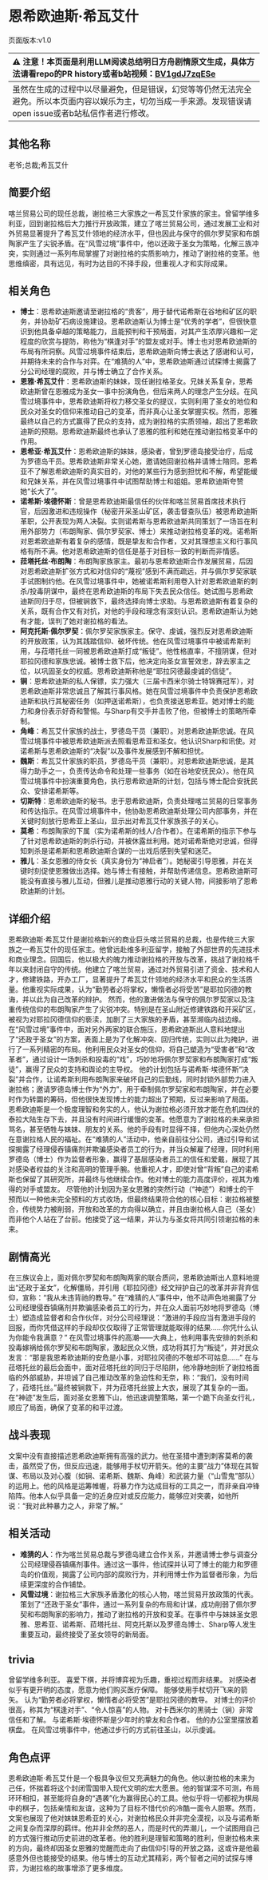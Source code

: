 # 恩希欧迪斯·希瓦艾什
页面版本:v1.0
 

| :warning: 注意！本页面是利用LLM阅读总结明日方舟剧情原文生成，具体方法请看repo的PR history或者b站视频：[BV1gdJ7zqESe](https://www.bilibili.com/video/BV1gdJ7zqESe/)         |
|:----------------------------|
| 虽然在生成的过程中以尽量避免，但是错误，幻觉等等仍然无法完全避免。所以本页面内容以娱乐为主，切勿当成一手来源。发现错误请open issue或者b站私信作者进行修改。|



## 其他名称
老爷;总裁;希瓦艾什
## 简要介绍
喀兰贸易公司的现任总裁，谢拉格三大家族之一希瓦艾什家族的家主。曾留学维多利亚，回到谢拉格后大力推行开放政策，建立了喀兰贸易公司，通过发展工业和对外贸易显著提升了希瓦艾什领地的经济水平，但也因此与保守的佩尔罗契家和布朗陶家产生了尖锐矛盾。在“风雪过境”事件中，他以还政于圣女为策略，化解三族冲突，实则通过一系列布局掌握了对谢拉格的实质影响力，推动了谢拉格的变革。他思维缜密，具有远见，有时为达目的不择手段，但重视人才和实际成果。
## 相关角色
-   **博士**：恩希欧迪斯邀请至谢拉格的“贵客”，用于替代诺希斯在谷地和矿区的职务，并协助矿石病设施建设。恩希欧迪斯认为博士是“优秀的学者”，但很快意识到他具备卓越的策略能力，且能预判和干预局面，对其产生浓厚兴趣和一定程度的欣赏与提防，称他为“棋逢对手”的盟友或对手。博士也对恩希欧迪斯的布局有所洞察。风雪过境事件结束后，恩希欧迪斯向博士表达了感谢和认可，并期待未来的合作与对弈。在“难猜的人”中，恩希欧迪斯通过试探博士揭露了分公司经理的腐败，并与博士确立了合作关系。
-   **恩雅·希瓦艾什**：恩希欧迪斯的妹妹，现任谢拉格圣女。兄妹关系复杂，恩希欧迪斯曾在恩雅成为圣女一事中扮演角色，但后来两人的理念产生分歧。在风雪过境事件中，恩希欧迪斯将权力移交圣女的提议，实则利用了圣女的地位和民众对圣女的信仰来推动自己的变革，而非真心让圣女掌握实权。然而，恩雅最终以自己的方式赢得了民众的支持，成为谢拉格的实质领袖，超出了恩希欧迪斯的预期。恩希欧迪斯最终也承认了恩雅的胜利和她在推动谢拉格变革中的作用。
-   **恩希亚·希瓦艾什**：恩希欧迪斯的妹妹，感染者，曾到罗德岛接受治疗，后成为罗德岛干员。恩希欧迪斯非常关心她，邀请她回谢拉格并请博士陪同。恩希亚不了解恩希欧迪斯的真实目的，对他的某些行为感到担忧和不解，希望能缓和兄妹关系，并在风雪过境事件中试图帮助博士和姐姐。恩希欧迪斯夸赞她“长大了”。
-   **诺希斯·埃德怀斯**：曾是恩希欧迪斯最信任的伙伴和喀兰贸易首席技术执行官，后因激进和违规操作（秘密开采圣山矿区，袭击督查队伍）被恩希欧迪斯革职，公开表现为两人决裂。实则诺希斯与恩希欧迪斯共同策划了一场旨在利用外部势力（布朗陶家、佩尔罗契家、博士）来推动谢拉格变革的戏。诺希斯对恩希欧迪斯有着复杂的感情，既是挚友和合作者，又对其理想主义和行事风格有所不满。他对恩希欧迪斯的信任是基于对目标一致的判断而非情感。
-   **菈塔托丝·布朗陶**：布朗陶家族家主。最初与恩希欧迪斯合作发展贸易，后因对恩希欧迪斯扩张方式和对信仰的“蔑视”感到不满而疏远，并与佩尔罗契家联手试图制约他。在风雪过境事件中，她被诺希斯利用卷入针对恩希欧迪斯的刺杀/投毒阴谋中，最终在恩希欧迪斯的布局下失去民众信任。她试图与恩希欧迪斯同归于尽，但被锏救下，最终选择向博士求助。与恩希欧迪斯有着复杂的关系，既有合作又有对抗，对他的手段和理念有深刻认识。恩希欧迪斯认为她有才能，误判了她对谢拉格的看法。
-   **阿克托斯·佩尔罗契**：佩尔罗契家族家主。保守、虔诚，强烈反对恩希欧迪斯的开放政策，认为其践踏信仰、破坏传统。他在风雪过境事件中被诺希斯利用，与菈塔托丝一同被恩希欧迪斯打成“叛徒”。他性格直率，不擅阴谋，但对耶拉冈德和家族忠诚。被博士救下后，他决定向圣女宣誓效忠，辞去家主之位，以巩固圣女的权威。恩希欧迪斯称他是“耶拉冈德最虔诚的信徒”。
-   **锏**：恩希欧迪斯的私人保镖，实力强大（三届卡西米尔骑士特锦赛冠军），对恩希欧迪斯非常忠诚且了解其行事风格。她在风雪过境事件中负责保护恩希欧迪斯和执行其秘密任务（如押送诺希斯），也负责接送恩希亚。她对博士的能力和身份表示好奇和警惕。与Sharp有交手并击败了他，但被博士的策略所牵制。
-   **角峰**：希瓦艾什家族的战士，罗德岛干员（兼职）。对恩希欧迪斯忠诚。在风雪过境事件中被恩希欧迪斯派去照看恩希亚和圣女。他认识Sharp和讯使。对诺希斯与恩希欧迪斯的“决裂”以及事件发展感到不解和担忧。
-   **魏斯**：希瓦艾什家族的职员，罗德岛干员（兼职）。对恩希欧迪斯忠诚，是其得力助手之一，负责传达命令和处理一些事务（如在谷地安抚民众）。他在风雪过境事件中扮演重要角色，执行恩希欧迪斯的计划，包括与博士配合安抚民众、安排诺希斯等。
-   **切斯特**：恩希欧迪斯的秘书。忠于恩希欧迪斯，负责处理喀兰贸易的日常事务和传达指示。在风雪过境事件中，他协助恩希欧迪斯处理公司内部事务，并在关键时刻放行恩希亚上圣山，显示出对希瓦艾什家族孩子的关心。
-   **莫希**：布朗陶家的下属（实为诺希斯的线人/合作者）。在诺希斯的指示下参与了针对恩希欧迪斯的刺杀行动，并被休露丝利用。她对诺希斯绝对忠诚，但得知刺杀是诺希斯和恩希欧迪斯合谋的一出戏后感到失望和迷茫。
-   **雅儿**：圣女恩雅的侍女长（真实身份为“神启者”）。她秘密引导恩雅，并在关键时刻促使恩雅做出选择。她与博士有接触，并帮助传递信息。恩希欧迪斯可能没有直接与雅儿互动，但雅儿是推动恩雅行动的关键人物，间接影响了恩希欧迪斯的计划。
## 详细介绍
恩希欧迪斯·希瓦艾什是谢拉格新兴的商业巨头喀兰贸易的总裁，也是传统三大家族之一希瓦艾什的现任家主。他曾远赴维多利亚留学，接触了外部世界的先进技术和商业理念。回国后，他以极大的魄力推动谢拉格的开放与改革，挑战了谢拉格千年以来封闭自守的传统。他建立了喀兰贸易，通过对外贸易引进了资金、技术和人才，修建铁路，开办工厂，显著提升了希瓦艾什领地的经济水平和民众的生活质量。他重视实际成果，认为“勤劳者必将掌权，懒惰者必将受苦”是耶拉冈德的教诲，并以此为自己改革的辩护。
然而，他的激进做法与保守的佩尔罗契家以及注重传统信仰的布朗陶家产生了尖锐冲突。特别是在圣山附近修建铁路和开采矿区，被视为对耶拉冈德信仰的亵渎，加剧了三大家族的矛盾，甚至濒临内战边缘。
在“风雪过境”事件中，面对另外两家的联合施压，恩希欧迪斯出人意料地提出了“还政于圣女”的方案，表面上是为了化解冲突、回归传统，实则以此为掩护，进行了一系列精密的布局。他利用民众对圣女的信仰，将自己塑造为“受害者”和“改革者”，通过设计一场刺杀和投毒的“戏”，巧妙地将佩尔罗契家和布朗陶家打成“叛徒”，赢得了民众的支持和舆论的主导权。
他的计划包括与诺希斯·埃德怀斯“决裂”并合作，让诺希斯利用布朗陶家来破坏自己的后勤线，同时封锁外部势力进入谢拉格；邀请罗德岛博士作为“外力”，用于牵制佩尔罗契家和布朗陶家，并在必要时作为转圜的筹码，但他很快发现博士的能力超出了预期，反过来影响了局面。
恩希欧迪斯是一个极度理智和务实的人，他认为谢拉格必须开放才能在危机四伏的泰拉大陆生存下去，并且没有时间进行缓慢的变革。他愿意为了谢拉格的未来承担骂名，甚至牺牲与妹妹、朋友的关系。他的手段有时显得不择，但他内心深处仍然在意谢拉格人民的福祉。在“难猜的人”活动中，他亲自前往分公司，通过引导和试探揭露了经理侵吞镇痛剂并欺骗感染者员工的行为，并当众解雇了经理，同时利用罗德岛（博士）作为监督者形象，赢得了基层感染者员工的信任和爱戴，展现了其对感染者权益的关注和高明的管理手腕。他重视人才，即使对曾“背叛”自己的诺希斯也保留了其研究所，并最终与他继续合作。他对博士的能力高度评价，视其为难得的对手或盟友。
尽管他的计划因为圣女恩雅的突然行动（“神迹”）和博士的干预而以一种他未完全预料的方式收场，但最终结果符合他的核心目标：谢拉格被整合，传统势力被削弱，开放和改革的方向得以确立，并且由谢拉格人自己（圣女）而非他个人站在了台前。他接受了这一结果，并认为与圣女将共同引领谢拉格的未来。
## 剧情高光
在三族议会上，面对佩尔罗契和布朗陶两家的联合质问，恩希欧迪斯出人意料地提出“还政于圣女”，化解僵局，并引用《耶拉冈德》经文辩护自己的改革并非背弃信仰，宣称：“我从未违背祂的教导。”
在“难猜的人”事件中，他不动声色地揭露了分公司经理侵吞镇痛剂并欺骗感染者员工的行为，并在众人面前巧妙地将罗德岛（博士）塑造成监督者和合作伙伴，对分公司经理说：“激进的手段应当有激进手段的回报，而你凭借这样的手段却仅仅取得了正常管理就能取得的结果......你凭什么认为你能令我满意？”
在风雪过境事件的高潮——大典上，他利用事先安排的刺杀和投毒嫁祸给佩尔罗契和布朗陶家，激起民众义愤，成功将其打为“叛徒”，并对民众发言：“那是我恩希欧迪斯的安危是小事，对耶拉冈德的不敬却不可姑息......”
在与菈塔托丝的最后会面中，面对菈塔托丝的同归于尽陷阱，他冷静地剖析了谢拉格面临的外部威胁，并坦诚了自己推动改革的急迫性和无奈，称：“我们，没有时间了，菈塔托丝。”最终被锏救下，并为菈塔托丝披上大衣，展现了其复杂的一面。
在“神迹”发生后，面对圣女恩雅下山，他迅速调整策略，第一个跪下向圣女行礼，顺应了局面，确保了变革的和平过渡。
## 战斗表现
文案中没有直接描述恩希欧迪斯拥有高强的武力。他在圣猎中遭到刺客莫希的袭击，虽然受了伤，但反应迅速，能够用手杖切开箭矢。他的主要“战力”体现在其智谋、布局以及对心腹（如锏、诺希斯、魏斯、角峰）和武装力量（“山雪鬼”部队）的运用上。他的风格是运筹帷幄，将暴力作为达成目标的工具之一，而非亲自冲锋陷阵。他本人似乎具备一定的近身应对或反应能力，能够应对突袭，如他所说：“我对此种暴力之人，非常了解。”
## 相关活动
-   **难猜的人**：作为喀兰贸易总裁与罗德岛建立合作关系，并邀请博士参与调查分公司经理侵吞镇痛剂事件。通过这一事件，他试探并认可了博士的能力和罗德岛的价值观，揭露了公司内部的腐败行为，并利用博士作为监督者形象，为后续更深度的合作铺垫。
-   **风雪过境**：谢拉格三大家族矛盾激化的核心人物，喀兰贸易开放政策的代表。策划了“还政于圣女”事件，通过一系列复杂的布局和计谋，成功削弱了佩尔罗契和布朗陶家的影响力，推动了谢拉格的开放和变革。在事件中与妹妹圣女恩雅、恩希亚、诺希斯、菈塔托丝、阿克托斯以及罗德岛博士、Sharp等人发生重要互动，最终接受了圣女领导的新局面。
## trivia
曾留学维多利亚。
喜爱下棋，并将博弈视为乐趣，重视过程而非结果。
对感染者似乎有更开明的态度，愿意为他们购买医疗保障。
能够使用手杖切开飞来的箭矢。
认为“勤劳者必将掌权，懒惰者必将受苦”是耶拉冈德的教导。
对博士的评价很高，称其为“棋逢对手”、“令人惊喜”的人物。
对卡西米尔的黑骑士（锏）非常信任和了解。
与诺希斯·埃德怀斯是少年时的挚友和合作者。
他的办公室里摆放着棋盘。
在风雪过境事件中，他通过步行的方式前往圣山，以示虔诚。
## 角色点评
恩希欧迪斯·希瓦艾什是一个极具争议但又充满魅力的角色。他以谢拉格的未来为己任，怀揣着将这个封闭雪国带入现代文明的宏大愿景。他的智谋深不可测，布局环环相扣，甚至能将自身的“遇袭”化为赢得民心的工具。他似乎将一切都视为棋局中的棋子，包括亲情和友谊，这种为了目标不惜代价的冷酷一面令人胆寒。然而，文案也展现了他对妹妹恩希亚的关心，对谢拉格民众并非完全漠视，以及与诺希斯之间复杂而深厚的羁绊。他并非全然的恶人，而是时代的弄潮儿，一个试图用自己的方式强行推动历史前进的改革者。他的胜利是理智和策略的胜利，但谢拉格未来的方向，最终却因圣女恩雅的觉醒而走向了由信仰引导的开放之路，这或许是他最感意外但也能接受的结果。他与博士的互动尤其精彩，两个智者之间的试探与博弈，为谢拉格的故事增添了更多维度。